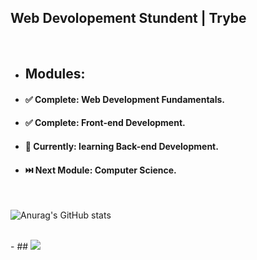 
## Web Devolopement Stundent | Trybe
<br>

- ## Modules:
- #### ✅ Complete: Web Development Fundamentals.
- #### ✅ Complete: Front-end Development. 
- #### :open_book: Currently: learning Back-end Development. 
- #### :next_track_button: Next Module: Computer Science. 
 
<br>

<!--
**Anderson-Zobel/Anderson-Zobel** is a ✨ _special_ ✨ repository because its `README.md` (this file) appears on your GitHub profile.

Here are some ideas to get you started:

- 🔭 I’m currently working on ...
- 🌱 I’m currently learning ...
- 👯 I’m looking to collaborate on ...
- 🤔 I’m looking for help with ...
- 💬 Ask me about ...
- 📫 How to reach me: ...
- 😄 Pronouns: ...
- ⚡ Fun fact: ...
-->
![Anurag's GitHub stats](https://github-readme-stats.vercel.app/api?username=Anderson-Zobel&show_icons=true&count_private=true&theme=radical)

<br>
- ##
  <a href="https://www.linkedin.com/in/anderson-zobel" target="_blank"><img src="https://img.shields.io/badge/-LinkedIn-%230077B5?style=for-the-badge&logo=linkedin&logoColor=white" target="_blank"></a>

